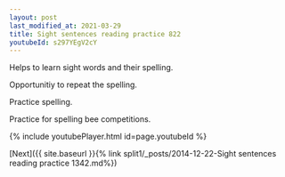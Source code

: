 ```yaml
---
layout: post
last_modified_at: 2021-03-29
title: Sight sentences reading practice 822
youtubeId: s297YEgV2cY
---
```

 
 
Helps to learn sight words and their spelling.

Opportunitiy to repeat the spelling. 

Practice spelling. 
 
Practice for spelling bee competitions. 
 
{% include youtubePlayer.html id=page.youtubeId %}
 
 

[Next]({{ site.baseurl }}{% link  split1/_posts/2014-12-22-Sight sentences reading practice 1342.md%})
 

